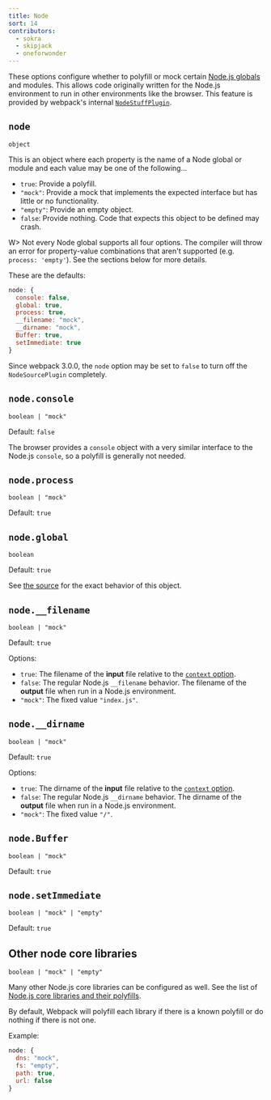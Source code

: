 ```yaml
---
title: Node
sort: 14
contributors:
  - sokra
  - skipjack
  - oneforwonder
---
```


These options configure whether to polyfill or mock certain [Node.js globals](https://nodejs.org/docs/latest/api/globals.html) and modules. This allows code originally written for the Node.js environment to run in other environments like the browser. This feature is provided by webpack's internal [`NodeStuffPlugin`](https://github.com/webpack/webpack/blob/master/lib/NodeStuffPlugin.js).


## `node`

`object`

This is an object where each property is the name of a Node global or module and each value may be one of the following...

- `true`: Provide a polyfill.
- `"mock"`: Provide a mock that implements the expected interface but has little or no functionality.
- `"empty"`: Provide an empty object.
- `false`: Provide nothing. Code that expects this object to be defined may crash.

W> Not every Node global supports all four options. The compiler will throw an error for property-value combinations that aren't supported (e.g. `process: 'empty'`). See the sections below for more details.

These are the defaults:

```js
node: {
  console: false,
  global: true,
  process: true,
  __filename: "mock",
  __dirname: "mock",
  Buffer: true,
  setImmediate: true
}
```

Since webpack 3.0.0, the `node` option may be set to `false` to turn off the `NodeSourcePlugin` completely.


## `node.console`

`boolean | "mock"`

Default: `false`

The browser provides a `console` object with a very similar interface to the Node.js `console`, so a polyfill is generally not needed.


## `node.process`

`boolean | "mock"`

Default: `true`


## `node.global`

`boolean`

Default: `true`

See [the source](https://github.com/webpack/webpack/blob/master/buildin/global.js) for the exact behavior of this object.


## `node.__filename`

`boolean | "mock"`

Default: `true`

Options:

- `true`: The filename of the **input** file relative to the [`context` option](https://webpack.js.org/configuration/entry-context/#context).
- `false`: The regular Node.js `__filename` behavior. The filename of the **output** file when run in a Node.js environment.
- `"mock"`: The fixed value `"index.js"`.


## `node.__dirname`

`boolean | "mock"`

Default: `true`

Options:

- `true`: The dirname of the **input** file relative to the [`context` option](https://webpack.js.org/configuration/entry-context/#context).
- `false`: The regular Node.js `__dirname` behavior. The dirname of the **output** file when run in a Node.js environment.
- `"mock"`: The fixed value `"/"`.


## `node.Buffer`

`boolean | "mock"`

Default: `true`


## `node.setImmediate`

`boolean | "mock" | "empty"`

Default: `true`


## Other node core libraries

`boolean | "mock" | "empty"`

Many other Node.js core libraries can be configured as well. See the list of [Node.js core libraries and their polyfills](https://github.com/webpack/node-libs-browser).

By default, Webpack will polyfill each library if there is a known polyfill or do nothing if there is not one.

Example:

```js
node: {
  dns: "mock",
  fs: "empty",
  path: true,
  url: false
}
```

